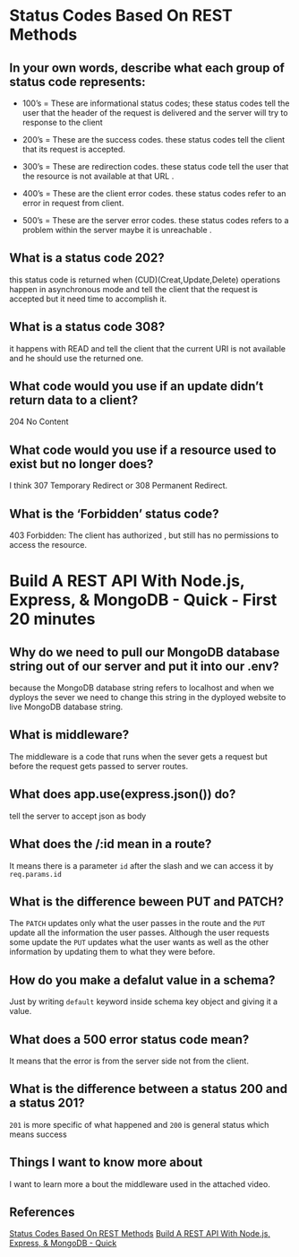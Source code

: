 # Status Codes Based On REST Methods
## In your own words, describe what each group of status code represents:
* 100’s = These are informational status codes; these status codes tell the user that the header of the  request is delivered and the server will try to response to the client


* 200’s = These are the success codes. these status codes tell the client that its request is accepted.


* 300’s = These are redirection codes. these status code tell the user that the resource is not available at that URL .


* 400’s =  These are the client error codes. these status codes refer to an error in request from client.



* 500’s = These are the server error codes. these status codes refers to a problem within the server  maybe it is unreachable . 


## What is a status code 202? 
this status code is returned  when (CUD)(Creat,Update,Delete) operations happen in  asynchronous mode and tell the client that the request is accepted but it need time to accomplish it.
## What is a status code 308?
it happens with READ and tell the client that the current URI is not available and he should use the returned one.
## What code would you use if an update didn’t return data to a client?
204 No Content
## What code would you use if a resource used to exist but no longer does?
I think 307 Temporary Redirect or 308 Permanent Redirect.
## What is the ‘Forbidden’ status code?
403 Forbidden: The client has authorized , but still has no permissions to access the resource.


# Build A REST API With Node.js, Express, & MongoDB - Quick - First 20 minutes
## Why do we need to pull our MongoDB database string out of our server and put it into our .env?
because the MongoDB database string refers to localhost and  when we dyploys the sever we need to change this string in the dyployed website to live MongoDB database string.
## What is middleware?
The middleware is a code that runs when the sever gets a request but before the request gets passed to server routes.
## What does app.use(express.json()) do?
tell the server to accept json as body 
## What does the /:id mean in a route?
It means there is a parameter `id` after the slash and we can access it by `req.params.id`
## What is the difference beween PUT and PATCH?
The `PATCH` updates only what the user passes in the route and the `PUT` update all the information the user passes. Although the user requests some update the `PUT` updates what the user wants as well as the other information by updating them to what they were before.
## How do you make a defalut value in a schema?
Just by writing `default` keyword inside schema key object and giving it a value.
## What does a 500 error status code mean?
It means that the error is from the server side not from the client.
## What is the difference between a status 200 and a status 201?
`201` is more specific of what happened and `200` is general status which means success

## Things I want to know more about

I want to learn more a bout the middleware used in the attached video.


## References 

[Status Codes Based On REST Methods](https://www.moesif.com/blog/technical/api-design/Which-HTTP-Status-Code-To-Use-For-Every-CRUD-App/)
[Build A REST API With Node.js, Express, & MongoDB - Quick ](https://www.youtube.com/watch?v=fgTGADljAeg)